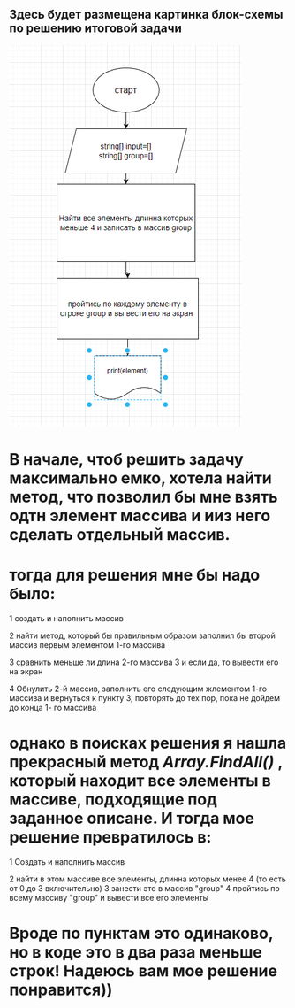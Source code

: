 ## Здесь будет размещена картинка блок-схемы по решению итоговой задачи
![Alt text](block.png)

# В начале, чтоб решить задачу максимально емко,  хотела найти метод, что позволил бы мне взять одтн элемент массива и ииз него сделать отдельный массив.
# тогда для решения мне бы надо было:
1 создать и наполнить массив

2 найти метод, который бы правильным образом заполнил бы второй массив первым элементом 1-го массива

3 сравнить меньше ли длина 2-го массива 3 и если да, то вывести его на экран

4 Обнулить 2-й массив, заполнить его следующим жлементом 1-го массива и вернуться к пункту 3, повторять до тех пор, пока не дойдем до конца 1- го массива

# однако в поисках решения я нашла прекрасный метод _Array.FindAll()_ , который находит все элементы в массиве, подходящие под заданное описане. И тогда мое решение превратилось в:
1 Создать и наполнить массив

2 найти в этом массиве все элементы, длинна которых менее 4 (то есть от 0 до 3 включительно)
3 занести это в массив "group" 
4 пройтись по всему массиву "group" и вывести все его элементы

# Вроде по пунктам это одинаково, но в коде это в два раза меньше строк! Надеюсь вам мое решение понравится))